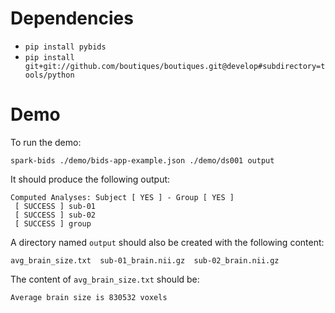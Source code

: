 # Dependencies

* `pip install pybids`
* `pip install git+git://github.com/boutiques/boutiques.git@develop#subdirectory=tools/python`

# Demo

To run the demo:
```
spark-bids ./demo/bids-app-example.json ./demo/ds001 output
```

It should produce the following output:
```
Computed Analyses: Subject [ YES ] - Group [ YES ]
 [ SUCCESS ] sub-01
 [ SUCCESS ] sub-02
 [ SUCCESS ] group
```

A directory named `output` should also be created with the following content:
```
avg_brain_size.txt  sub-01_brain.nii.gz  sub-02_brain.nii.gz
```

The content of `avg_brain_size.txt` should be:
```
Average brain size is 830532 voxels
```

